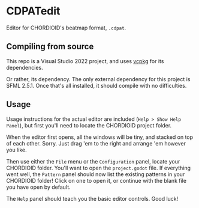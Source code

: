# CDPATedit

Editor for CHORDIOID's beatmap format, `.cdpat`.

## Compiling from source

This repo is a Visual Studio 2022 project, and uses [vcpkg](https://vcpkg.io/en/index.html) for its dependencies.

Or rather, its dependency. The only external dependency for this project is SFML 2.5.1. Once that's all installed, it should compile with no difficulties.

## Usage

Usage instructions for the actual editor are included (`Help > Show Help Panel`), but first you'll need to locate the CHORDIOID project folder.

When the editor first opens, all the windows will be tiny, and stacked on top of each other. Sorry. Just drag 'em to the right and arrange 'em however you like.

Then use either the `File` menu or the `Configuration` panel, locate your CHORDIOID folder. You'll want to open the `project.godot` file. If everything went well, the `Pattern` panel should now list the existing patterns in your CHORDIOID folder! Click on one to open it, or continue with the blank file you have open by default.

The `Help` panel should teach you the basic editor controls. Good luck!
